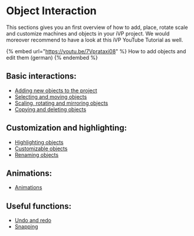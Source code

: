 # Object Interaction

This sections gives you an first overview of how to add, place, rotate scale and customize machines and objects in your iVP project. We would moreover recommend to have a look at this iVP YouTube Tutorial as well.

{% embed url="https://youtu.be/7Vprataxi08" %}
How to add objects and edit them (german)
{% endembed %}

## Basic interactions:

* [Adding new objects to the project](first-steps-with-3d-object.md)
* [Selecting and moving objects](selecting-and-moving-objects.md)
* [Scaling, rotating and mirroring objects](rotate-objects.md)
* [Copying and deleting objects](copy-and-delete-objects.md)

## Customization and highlighting:

* [Highlighting objects](highlighting-objects.md)
* [Customizable objects](customizable-machines.md)
* [Renaming objects](renaming-objects-and-folders.md)

## Animations:

* [Animations](animations.md)

## Useful functions:

* [Undo and redo](undo-and-redo.md)
* [Snapping](snapping.md)
